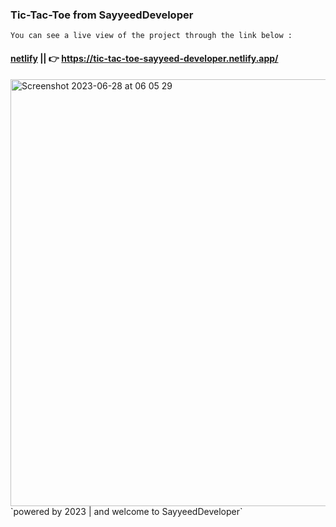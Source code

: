 ### Tic-Tac-Toe from SayyeedDeveloper
`You can see a live view of the project through the link below :`
#### [netlify](https://tic-tac-toe-sayyeed-developer.netlify.app/) || 👉 https://tic-tac-toe-sayyeed-developer.netlify.app/
<img width="683" alt="Screenshot 2023-06-28 at 06 05 29" src="https://github.com/SayyeedDeveloper/Weather-App/assets/114228094/6ff7f12d-2bab-4116-8f09-4efcc02529aa">
`powered by 2023 | and welcome to SayyeedDeveloper`

